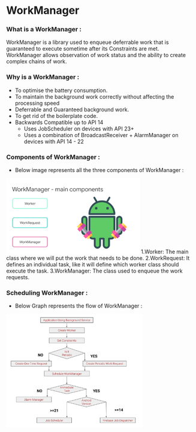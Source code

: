 # WorkManager
### What is a WorkManager :
WorkManager is a library used to enqueue deferrable work that is guaranteed to execute sometime after its Constraints are met. WorkManager allows observation of work status and the ability to create complex chains of work.

### Why is a WorkManager :
* To optimise the battery consumption.
* To maintain the background work correctly without affecting the processing speed
* Deferrable and Guaranteed background work.
* To get rid of the boilerplate code. 
* Backwards Compatible up to API 14
  * Uses JobScheduler on devices with API 23+
  * Uses a combination of BroadcastReceiver + AlarmManager on devices with API 14 - 22

### Components of WorkManager :
* Below image represents all the three components of WorkManager :
<img src="wm.png" height=200dp>
1.Worker: The main class where we will put the work that needs to be done.
2.WorkRequest: It defines an individual task, like it will define which worker class should execute the task.
3.WorkManager: The class used to enqueue the work requests.

### Scheduling WorkManager :
* Below Graph represents the flow of WorkManager :
<img src="schedule.png" height=300dp>

